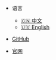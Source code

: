 * 语言
    * [:cn: 中文](/)
    * [:us: English](/en/)

* [GitHub](https://github.com/your-username/openstrat)
* [官网](https://openstrat.ai)